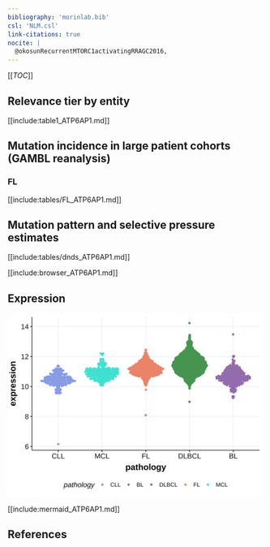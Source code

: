```yaml
---
bibliography: 'morinlab.bib'
csl: 'NLM.csl'
link-citations: true
nocite: |
  @okosunRecurrentMTORC1activatingRRAGC2016, 
---
```

[[_TOC_]]


## Relevance tier by entity

[[include:table1_ATP6AP1.md]]

## Mutation incidence in large patient cohorts (GAMBL reanalysis)

### FL
[[include:tables/FL_ATP6AP1.md]]

## Mutation pattern and selective pressure estimates

[[include:tables/dnds_ATP6AP1.md]]

[[include:browser_ATP6AP1.md]]

## Expression
![](images/gene_expression/ATP6AP1_by_pathology.svg)
<!-- ORIGIN: okosunRecurrentMTORC1activatingRRAGC2016a -->
<!-- FL: okosunRecurrentMTORC1activatingRRAGC2016a -->

[[include:mermaid_ATP6AP1.md]]

## References
